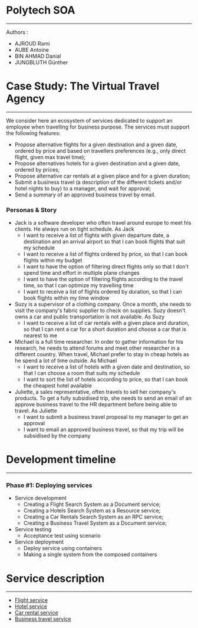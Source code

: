# Polytech SOA
- - - -
Authors : 
  - AJROUD Rami
  - AUBE Antoine
  - BIN AHMAD Danial
  - JUNGBLUTH Günther

# Case Study: The Virtual Travel Agency
- - - -
We consider here an ecosystem of services dedicated to support an employee when travelling for business purpose. The services must support the following features:
- Propose alternative flights for a given destination and a given date, ordered by price and based on travellers preferences (e.g., only direct flight, given max travel time);
- Propose alternatives hotels for a given destination and a given date, ordered by prices;
- Propose alternative car rentals at a given place and for a given duration;
- Submit a business travel (a description of the different tickets and/or hotel nights to buy) to a manager, and wait for approval;
- Send a summary of an approved business travel by email.

### Personas & Story
* Jack is a software developer who often travel around europe to meet his clients. He always run on tight schedule. As Jack 
    * I want to receive a list of flights with given departure date, a destination and an arrival airport so that I can book flights that suit my schedule
    * I want to receive a list of flights ordered by price, so that I can book flights within my budget
    * I want to have the option of filtering direct flights only so that I don't spend time and effort in multiple plane changes
    * I want to have the option of filtering flights according to the travel time, so that I can optimize my travelling time 
    * I want to receive a list of flights ordered by duration, so that I can book flights within my time window
* Suzy is a supervisor of a clothing company. Once a month, she needs to visit the company's fabric supplier to check on supplies. Suzy doesn't owns a car and public transportation is not available. As Suzy
    * I want to receive a list of car rentals with a given place and duration, so that I can rent a car for a short duration and choose a car that is nearest to me 
* Michael is a full time researcher. In order to gather information for his research, he needs to attend forums and meet other researcher in a different country. When travel, Michael prefer to stay in cheap hotels as he spend a lot of time outside. As Michael
    * I want to receive a list of hotels with a given date and destination, so that I can choose a room that suits my schedule
    * I want to sort the list of hotels according to price, so that I can book the cheapest hotel available
* Juliette, a sales representative, often travels to sell her company's products. To get a fully subsidised trip, she needs to send an email of an approve business travel to the HR department before being able to travel. As Juliette
    * I want to submit a business travel proposal to my manager to get an approval
    * I want to email an approved business travel, so that my trip will be subsidised by the company


# Development timeline
- - - -
### Phase #1: Deploying services
* Service development
  - Creating a Flight Search System as a Document service;
  - Creating a Hotels Search System as a Resource service;
  - Creating a Car Rentals Search System as an RPC service;
  - Creating a Business Travel System as a Document service;
* Service testing
    - Acceptance test using scenario
* Service deployment
    - Deploy service using containers
    - Making a single system from the composed containers
    
# Service description
- - - - 
* [Flight service](https://github.com/scipio3000/polytech-soa/tree/master/services/flights)
* [Hotel service](https://github.com/scipio3000/polytech-soa/tree/master/services/hotels)
* [Car rental service](https://github.com/scipio3000/polytech-soa/tree/master/services/cars)
* [Business travel service](https://github.com/scipio3000/polytech-soa/tree/master/services/business-travels)